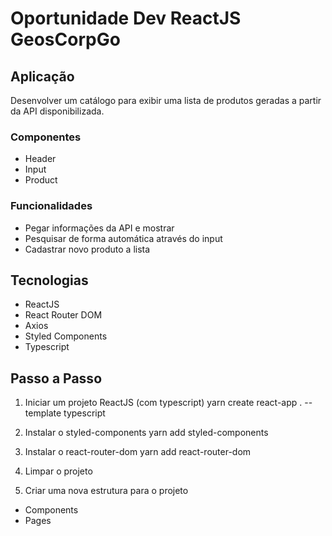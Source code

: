 # Oportunidade Dev ReactJS GeosCorpGo

## Aplicação
Desenvolver um catálogo para exibir uma lista de produtos geradas a partir da API disponibilizada. 

### Componentes
* Header
* Input
* Product


### Funcionalidades
* Pegar informações da API e mostrar 
* Pesquisar de forma automática através do input
* Cadastrar novo produto a lista 

## Tecnologias
* ReactJS
* React Router DOM
* Axios 
* Styled Components
* Typescript

## Passo a Passo 
1. Iniciar um projeto ReactJS (com typescript)
yarn create react-app . --template typescript

2. Instalar o styled-components
yarn add styled-components

3. Instalar o react-router-dom
yarn add react-router-dom

4. Limpar o projeto 

5. Criar uma nova estrutura para o projeto
* Components
* Pages


